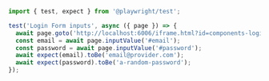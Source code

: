 ```js filename="tests/login-form/login.spec.js" renderer="common" language="js"
import { test, expect } from '@playwright/test';

test('Login Form inputs', async ({ page }) => {
  await page.goto('http://localhost:6006/iframe.html?id=components-login-form--example');
  const email = await page.inputValue('#email');
  const password = await page.inputValue('#password');
  await expect(email).toBe('email@provider.com');
  await expect(password).toBe('a-random-password');
});
```
